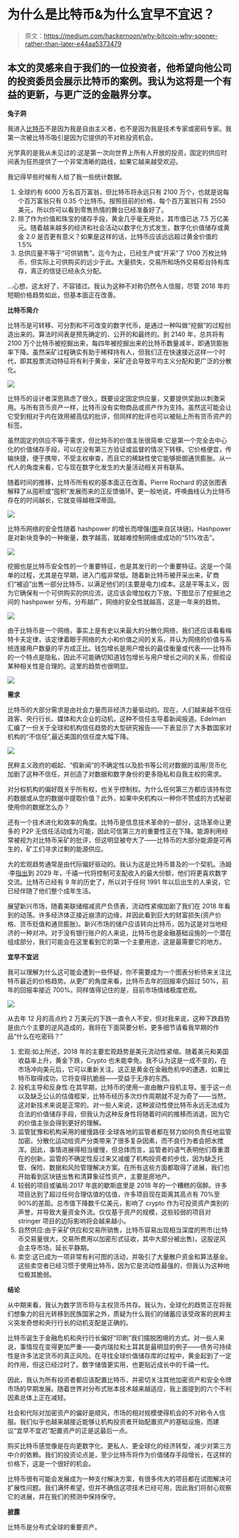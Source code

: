 # 为什么是比特币&为什么宜早不宜迟？

> 原文：<https://medium.com/hackernoon/why-bitcoin-why-sooner-rather-than-later-e44aa5373479>

## 本文的灵感来自于我们的一位投资者，他希望向他公司的投资委员会展示比特币的案例。我认为这将是一个有益的更新，与更广泛的金融界分享。

**兔子洞**

我进入[比特币](https://hackernoon.com/tagged/bitcoin)不是因为我是自由主义者，也不是因为我是技术专家或密码专家。我第一次被比特币吸引是因为它提供的不对称投资机会。

光学真的是我从未见过的:这是第一次向世界上所有人开放的投资，固定的供应时间表为狂热提供了一个非常清晰的路线，如果它越来越受欢迎。

我记得早些时候有人给了我一些统计数据。

1.  全球约有 6000 万名百万富翁，但比特币将永远只有 2100 万个，也就是说每个百万富翁只有 0.35 个比特币。按照目前的价格，每个百万富翁只有 2550 美元，所以你可以看到零售热情的舞台已经准备好了。
2.  除了作为价值和珠宝的储存手段，黄金几乎毫无用处，其市值已达 7.5 万亿美元。随着越来越多的经济和社会活动以数字化方式发生，数字化价值储存或黄金 2.0 是否更有意义？如果是这样的话，比特币应该远远超过黄金价值的 1.5%
3.  总供应量不等于“可供销售”。迄今为止，已经生产或“开采”了 1700 万枚比特币，但实际上可供购买的远少于此。大量损失，交易所和场外交易柜台持有库存，真正的信徒已经永久分配。

…心想，这太好了，不容错过。我认为这种不对称仍然令人信服，尽管 2018 年的短期价格趋势如此，但基本面正在改善。

**比特币简介**

比特币是可转移、可分割和不可改变的数字代币，是通过一种叫做“挖掘”的过程创造出来的。算法时间表是预先确定的、公开的和最终的。到 2140 年，总共将有 2100 万个比特币被挖掘出来，每四年被挖掘出来的比特币数量减半，即通货膨胀率下降。虽然采矿过程确实有助于稀释持有人，但我们正在快速接近这样一个时代，即其股票流动特征将有利于黄金，采矿还会导致平均主义分配和更广泛的分散化。

![](img/c6dd35190652e0e7d7a14226708cf305.png)

比特币的设计者深思熟虑了很久，既要设定固定供应量，又要提供奖励以刺激采用。与所有货币资产一样，比特币没有实物商品或资产作为支持。虽然这可能会让它受到相对于内在效用被高估的批评，但同样的批评也可以被贴上所有货币资产的标签。

虽然固定的供应不等于需求，但比特币的价值主张很简单:它是第一个完全去中心化的价值储存手段，可以在没有第三方验证或监督的情况下转移。它价格便宜，传输快捷，便于携带，不受主权审查，而且它的稀缺性使它能够抵御通货膨胀。从一代人的角度来看，它与现在数字化发生的大量活动相关并有联系。

随着时间的推移，比特币所有权的基本面正在改善。Pierre Rochard 的这张图表解释了从囤积或“囤积”发展而来的正反馈循环。更一般地说，呼唤曲线认为比特币存在的时间越长，它就变得越根深蒂固。

![](img/f67a59e0c863ba1c3f07ac037bc41cdc.png)

比特币网络的安全性随着 hashpower 的增长而增强([图](https://www.blockchain.com/en/charts/hash-rate?timespan=2years)来自区块链)。Hashpower 是对新块竞争的一种衡量，数字越高，就越难控制网络或成功的“51%攻击”。

![](img/f220bcf039c9bd1bae4362590c15ef1f.png)

挖掘也是比特币安全性的一个重要特征，也是其发行的一个重要特征。这是一个简单的过程，尤其是在早期，进入门槛非常低。随着新比特币被开采出来，矿商们“被迫”出售一部分比特币，以满足他们的(主要是电力)成本。这是平等主义，因为它确保有一个可供购买的供应流，这应该会增加权力下放。下图显示了挖掘池之间的 hashpower 分布。分布越广，网络的安全性就越高，这是一年来的趋势。

![](img/607c60df912ed27abb57149f1bf03e68.png)

由于比特币是一个网络，事实上是有史以来最大的分散化网络，我们还应该看看梅特卡夫定律，该定律着眼于网络的大小和价值之间的关系，并认为网络的价值与系统连接用户数量的平方成正比。钱包增长是用户增长的最佳衡量或代表——比特币的一个特点是隐私，因此不可能确切知道钱包增长与用户增长之间的关系，但假设某种相关性是合理的。这里的趋势也很明显。

![](img/785412ab9f6394134bb743fce0e37183.png)

**需求**

比特币的大部分需求是由社会力量而非经济力量驱动的。现在，人们越来越不信任政客、央行行长、媒体和大企业的动机，这种不信任主导着新闻报道。Edelman 汇编了一份关于全球和机构信任趋势的大型研究报告——下表显示了大多数国家对机构的“不信任”,最近美国的信任度大幅下降。

![](img/228592635e94323dc0296f30e282eb81.png)

民粹主义政府的崛起、“假新闻”的不确定性以及脸书等公司对数据的滥用/货币化加剧了这种不信任，并创造了对数据和数字身份的更多隐私和自我主权的需求。

对分权机构的偏好既关乎所有权，也关乎控制权。为什么任何第三方都应该持有您的数据或从您的数据中提取价值？此外，如果中央机构以一种你不赞成的方式秘密使用你的数据怎么办？

还有一个技术进化和效率的角度。比特币是信息技术革命的一部分，这场革命让更多的 P2P 无信任活动成为可能，因此可信第三方的重要性正在下降。能源利用经常被视为对比特币采矿的批评，但这明显被夸大了——比特币的大部分能源是可再生的，矿工们寻求过剩的能源供应。

大的宏观趋势通常是由代际偏好驱动的。我认为这是比特币普及的一个契机。汤姆·李[指出](https://cointelegraph.com/news/fundstrats-tom-lee-bitcoin-is-a-millennial-story)到 2029 年，千禧一代将控制可支配收入的最大份额，他们将更喜欢数字交流。比特币已经有 9 年的历史了，所以对于任何 1991 年以后出生的人来说，它已经伴随了他们整个成年生活。

展望新兴市场，随着美联储缩减资产负债表，流动性紧缩加剧了我们在 2018 年看到的动荡。许多经济体正接近崩溃的边缘，并因此看到巨大的财富损失(资产价格、货币贬值和通货膨胀)。新兴市场的储户应该转向比特币，因为这是对当地经济的一种对冲。对于没有银行账户的人来说，比特币也是金融基础设施的一个潜在组成部分，我们可能会在这里看到它的第一个主要用途，这是最需要它的地方。

**宜早不宜迟**

我可以理解为什么这可能会遭到一些怀疑，你不需要成为一个图表分析师来关注比特币最近的价格趋势。从更广的角度来看，比特币去年的回报率仍超过 50%，前年的回报率接近 700%。同样值得记住的是，目前市场情绪极度悲观。

![](img/c06d7ff0d33c0e4acb7f4c2702f0bcfc.png)

从去年 12 月的高点约 2 万美元的下跌一直令人不安，但对我来说，这种下跌趋势是由六个主要的逆风造成的，我将在下面简要分析。更多细节请看我早期的作品“什么在吃密码？”

1.  宏观:如上所述，2018 年的主要宏观趋势是美元流动性紧缩。随着美元和美国收益率上升，黄金下跌，Crypto 也未能幸免。我不认为这是一成不变的，在市场冲向美元后，它可以重新关注。这正是黄金在金融危机中的遭遇，如果比特币取得成功，它将变得抗脆弱——受益于无序的东西。
2.  投机主导和反身性:在其早期，比特币的使用一直由散户投机主导。鉴于这一点以及缺乏公认的估值框架，比特币经历多次炒作周期就不足为奇了——当然，这对新技术来说是正常的。对一些人来说，这种波动性使比特币永远无法成为合法的价值储存手段，但我认为这种反身性将随着时间的推移而消退，因为它的价值主张会得到更好的理解。
3.  监管犹豫和机构采用的缓慢路径:全球各地的监管者都在努力如何负责任地监管加密。分散化运动给资产分类带来了很多复杂因素，而不良行为者会把水搅浑。因此，事情进展得相当缓慢，但总体而言，监管者的语气表明他们尊重潜在的创新。监管的不确定性反过来又减缓了机构投资者的步伐，因为缺乏托管、保险、数据和风险管理解决方案。在所有这些方面都取得了进展，我们也开始看到区块链出售和清算象征性资产，主要是房地产。
4.  较弱的项目或骗局:2017 年底的歇斯底里是 2018 年的一个糟糕的宿醉。许多项目达到了超过任何合理估值的估值，许多项目现在距离其高点有 70%至 90%的差距。总市值下降数千亿美元，影响了 crypto 作为可投资资产类别的声誉，并导致大量资金外流。仅仅基于资产的规模，这些较弱的项目对 stringer 项目的边际影响将会越来越小。
5.  自然供应:由于采矿供应和交易所销售，比特币容易出现相当深度的熊市(比特币交易量很大，交易所费用以加密形式征收，其中大部分被出售)。这股逆风会主导市场，延长平静期。
6.  卖空:这已成为一项非常有利可图的活动，并吸引了大量散户资金和算法基金。这些卖空者已经习惯于使用比特币，因为它是流动性最强的，但我认为这种地位极其脆弱。

**结论**

从中期来看，我认为数字货币将与主权货币共存。我认为，全球化的趋势正在将我们想象力的目光转移到民族国家之外，质疑为什么我们的储蓄应该受政客的民粹主义突发奇想和央行行长的动机支配是正确的。

比特币诞生于金融危机和央行行长偏好“印刷”我们摆脱困境的方式。对一些人来说，事情现在变得更加严重——委内瑞拉和土耳其是最明显的例子——债务可持续性是许多法定货币的真正风险。在寻找全球价值储存库的过程中，黄金起到了一定的作用，但这已经过时了。数字储值更实用，也更贴近成长中的千禧一代。

因此，我认为所有投资者都应该配置比特币，并密切关注其他加密资产和安全令牌市场的早期发展。随着世界对分布式账本技术越来越适应，我上面提到的六个不利因素总体上正在减轻。

社会和代际对加密资产的偏好是顺风，市场的相对规模使得机会的不对称令人信服。我们似乎也越来越接近能够让机构投资者开始配置资产的基础设施，而建议“宜早不宜迟”配置资产的正是这最后一点。

购买比特币感觉像是在向更数字化、更私人、更全球化的经济转型，减少对第三方中介的依赖。我们的投资论点是，至少比特币将作为价值储存手段增长，在这样的价格下，这是一个很好的机会。

比特币很有可能会发展成为一种支付解决方案，有很多伟大的项目都在试图解决可扩展性问题。我们满怀希望，但并不确信这项技术已经可用，因此我们将耐心观察它的进展，并在我们的预测中保持保守。

**披露**

比特币是分布式全球的重要资产。